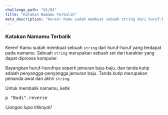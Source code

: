 ```yaml
---
challenge_path: "01/03"
title: "Katakan Namamu Terbalik"
meta_description: "Keren! Kamu sudah membuat sebuah string dari huruf-huruf yang terdapat pada namamu. Sebuah string merupakan sebuah set dari karakter yang dapat diproses komputer."
---
```


### Katakan Namamu Terbalik

Keren! Kamu sudah membuat sebuah `string` dari huruf-huruf yang terdapat pada namamu. Sebuah `string` merupakan sebuah set dari karakter yang dapat diproses komputer.

Bayangkan huruf-hurufnya seperti jemuran baju-baju, dan tanda kutip adalah penyangga-penyangga jemuran baju. Tanda kutip merupakan penanda awal dan akhir `string`.

Untuk membalik namamu, ketik

<pre>p "Budi".reverse</pre>

*(Jangan lupa titiknya!)*